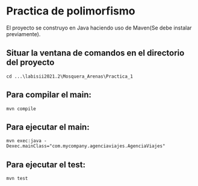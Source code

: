 # Practica de polimorfismo 
El proyecto se construyo en Java haciendo uso de Maven(Se debe instalar previamente).

## Situar la ventana de comandos en el directorio del proyecto
```
cd ...\labisii2021.2\Mosquera_Arenas\Practica_1
```

## Para compilar el main: 
```
mvn compile
```
## Para ejecutar el main:
```
mvn exec:java -Dexec.mainClass="com.mycompany.agenciaviajes.AgenciaViajes"
```
## Para ejecutar el test:
```
mvn test
```
